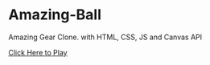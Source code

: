 # Amazing-Ball
Amazing Gear Clone. with HTML, CSS, JS and Canvas API

[Click Here to Play](https://naolchala.github.io/Amazing-Ball/)
